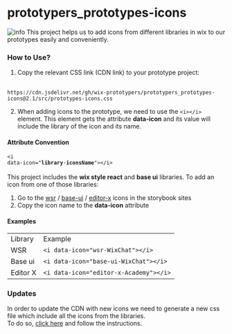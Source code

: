 # prototypers_prototypes-icons
![info](https://wix-prototypers.github.io/prototypers_prototypes-icons/screenshot.png)
This project helps us to add icons from different libraries in wix to our prototypes easily and conveniently.

### How to Use?
1. Copy the relevant CSS link (CDN link) to your prototype project:
<br/><br/>
```
https://cdn.jsdelivr.net/gh/wix-prototypers/prototypers_prototypes-icons@2.1/src/prototypes-icons.css
```

2. When adding icons to the prototype, we need to use the <code>&#60;i&#62;&#60;/i&#62;</code> element. This element gets the attribute **data-icon** and its value will include the library of the icon and its name.

#### Attribute Convention
<code>&#60;i data-icon="<b>library</b>-<b>iconsName</b>"&#62;&#60;/i&#62;</code>
<br/><br/>
This project includes the **wix style react** and **base ui** libraries.
To add an icon from one of those libraries:
1. Go to the [wsr](https://www.wix-style-react.com/storybook/?path=/story/foundations-foundations--icons) / [base-ui](https://www.wix-pages.com/wix-base-ui/?path=/story/icons--editor-classic-icons) / [editor-x](https://www.wix-pages.com/wix-base-ui/?path=/story/icons--editor-x-icons) icons in the storybook sites
2. Copy the icon name to the **data-icon** attribute

#### Examples
<table>
  <tr>
   <td>
    Library
   </td>
   <td>
    Example
   </td>
  </tr>
  <tr>
    
   <td>
      WSR
   </td>
   <td>
     <code>&#60;i data-icon="wsr-WixChat"&#62;&#60;/i&#62;</code>
   </td>
  </tr>
  <tr>
     <td>
       Base ui
     </td>
   <td>
     <code>&#60;i data-icon="base-ui-WixChat"&#62;&#60;/i&#62;</code>
   </td>
  </tr>
    <tr>
     <td>
       Editor X
     </td>
   <td>
     <code>&#60;i data-icon="editor-x-Academy"&#62;&#60;/i&#62;</code>
   </td>
  </tr>
</table>

### Updates
In order to update the CDN with new icons we need to generate a new css file which include all the icons from the libraries.
<br/>
To do so, [click here](https://codepen.io/maayanp/pen/GRyOwZd) and follow the instructions.

